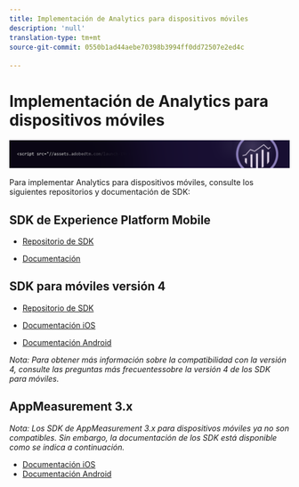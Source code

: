 ```yaml
---
title: Implementación de Analytics para dispositivos móviles
description: 'null'
translation-type: tm+mt
source-git-commit: 0550b1ad44aebe70398b3994ff0dd72507e2ed4c

---
```



# Implementación de Analytics para dispositivos móviles

![Banner](../../assets/doc_banner_implement.png)

Para implementar Analytics para dispositivos móviles, consulte los siguientes repositorios y documentación de SDK:

## SDK de Experience Platform Mobile

* [Repositorio de SDK](https://github.com/Adobe-Marketing-Cloud/aep-sdks-documentation/blob/master/resources/frequently-asked-questions/current-sdk-versions.md)

* [Documentación](https://aep-sdks.gitbook.io/docs/)

## SDK para móviles versión 4

* [Repositorio de SDK](https://github.com/Adobe-Marketing-Cloud/mobile-services/tree/master/sdks)

* [Documentación iOS](https://docs.adobe.com/content/help/en/mobile-services/ios/overview.html)
* [Documentación Android](https://docs.adobe.com/content/help/en/mobile-services/android/overview.html)

*Nota: Para obtener más información sobre la compatibilidad con la versión 4, consulte las preguntas más frecuentes[](https://aep-sdks.gitbook.io/docs/version-4-sdk-end-of-support-faq)sobre la versión 4 de los SDK para móviles.*

## AppMeasurement 3.x

*Nota: Los SDK de AppMeasurement 3.x para dispositivos móviles ya no son compatibles. Sin embargo, la documentación de los SDK está disponible como se indica a continuación.*

* [Documentación iOS](../../assets/adobe_mobile_ios_3x.pdf)
* [Documentación Android](../../assets/android_3x.pdf)
